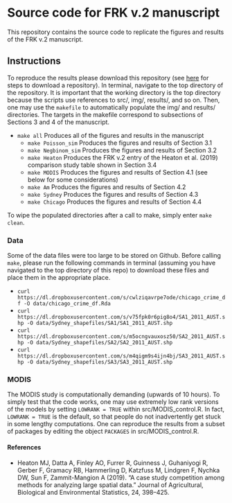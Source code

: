 # Source code for FRK v.2 manuscript

This repository contains the source code to replicate the figures and results of the FRK v.2 manuscript. 

## Instructions

To reproduce the results please download this repository (see [here](https://superuser.com/a/1309684) for steps to download a repository). In terminal, navigate to the top directory of the repository. It is important that the working directory is the top directory because the scripts use references to src/, img/, results/, and so on. Then, one may use the `makefile` to automatically populate the img/ and results/ directories. The targets in the makefile correspond to subsections of Sections 3 and 4 of the manuscript. 
- `make all`	Produces all of the figures and results in the manuscript
  - `make Poisson_sim` Produces the figures and results of Section 3.1 
  - `make Negbinom_sim` Produces the figures and results of Section 3.2
  - `make Heaton` Produces the FRK v.2 entry of the Heaton et al. (2019) comparison study table shown in Section 3.4
  - `make MODIS` Produces the figures and results of Section 4.1 (see below for some considerations)
  - `make Am` Produces the figures and results of Section 4.2
  - `make Sydney` Produces the figures and results of Section 4.3
  - `make Chicago` Produces the figures and results of Section 4.4
  
To wipe the populated directories after a call to make, simply enter `make clean`.

### Data

Some of the data files were too large to be stored on Github. Before calling `make`, please run the following commands in terminal (assuming you have navigated to the top directory of this repo) to download these files and place them in the appropriate place.
- `curl https://dl.dropboxusercontent.com/s/cwlziqavrpe7ode/chicago_crime_df -O data/chicago_crime_df.Rda`
- `curl https://dl.dropboxusercontent.com/s/v75fpk0r6pig8o4/SA1_2011_AUST.shp -O data/Sydney_shapefiles/SA1/SA1_2011_AUST.shp`
- `curl https://dl.dropboxusercontent.com/s/m5ocngvauxosz50/SA2_2011_AUST.shp -O data/Sydney_shapefiles/SA2/SA2_2011_AUST.shp`
- `curl https://dl.dropboxusercontent.com/s/m4qigm9s4ijn4bj/SA3_2011_AUST.shp -O data/Sydney_shapefiles/SA3/SA3_2011_AUST.shp`




### MODIS

The MODIS study is computationally demanding (upwards of 10 hours). To simply test that the code works, one may use extremely low rank versions of the models by setting `LOWRANK = TRUE` within src/MODIS_control.R. In fact, `LOWRANK = TRUE` is the default, so that people do not inadvertently get stuck in some lengthy computations. One can reproduce the results from a subset of packages by editing the object `PACKAGES` in src/MODIS_control.R.

#### References

* Heaton MJ, Datta A, Finley AO, Furrer R, Guinness J, Guhaniyogi R, Gerber F, Gramacy
RB, Hammerling D, Katzfuss M, Lindgren F, Nychka DW, Sun F, Zammit-Mangion A
(2019). “A case study competition among methods for analyzing large spatial data.” Journal
of Agricultural, Biological and Environmental Statistics, 24, 398–425.